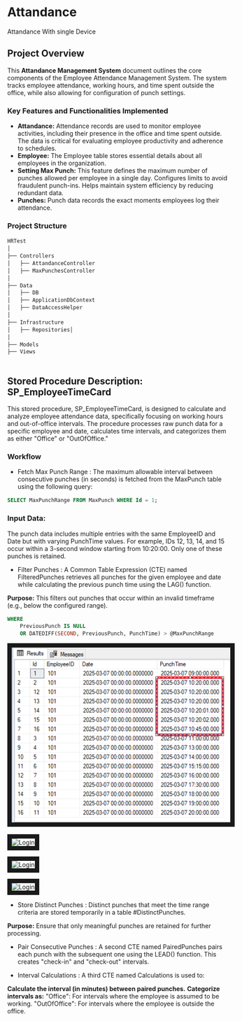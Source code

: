 # Attandance
Attandance With single Device

## Project Overview

This **Attandance Management System**  document outlines the core components of the Employee Attendance Management System. The system tracks employee attendance, working hours, and time spent outside the office, while also allowing for configuration of punch settings.

### Key Features and Functionalities Implemented

- **Attandance:** Attendance records are used to monitor employee activities, including their presence in the office and time spent outside. The data is critical for evaluating employee productivity and adherence to schedules.
- **Employee:** The Employee table stores essential details about all employees in the organization.
- **Setting Max Punch:** This feature defines the maximum number of punches allowed per employee in a single day. Configures limits to avoid fraudulent punch-ins. Helps maintain system efficiency by reducing redundant data.
- **Punches:** Punch data records the exact moments employees log their attendance.


### Project Structure

```markdown
HRTest
│
├── Controllers
│   ├── AttandanceController
│   ├── MaxPunchesController
│
├── Data
│   ├── DB
│   ├── ApplicationDbContext
│   ├── DataAccessHelper
│
├── Infrastructure
│   ├── Repositories│   
│
├── Models
├── Views
    
   ```
## Stored Procedure Description: **SP_EmployeeTimeCard**
This stored procedure, SP_EmployeeTimeCard, is designed to calculate and analyze employee attendance data, specifically focusing on working hours and out-of-office intervals. The procedure processes raw punch data for a specific employee and date, calculates time intervals, and categorizes them as either "Office" or "OutOfOffice."


### Workflow

- Fetch Max Punch Range : The maximum allowable interval between consecutive punches (in seconds) is fetched from the MaxPunch table using the following query:

```sql
SELECT MaxPunchRange FROM MaxPunch WHERE Id = 1;
```

### Input Data:
The punch data includes multiple entries with the same EmployeeID and Date but with varying PunchTime values.
For example, IDs 12, 13, 14, and 15 occur within a 3-second window starting from 10:20:00. Only one of these punches is retained.

- Filter Punches : A Common Table Expression (CTE) named FilteredPunches retrieves all punches for the given employee and date while calculating the previous punch time using the LAG() function.

**Purpose:** This filters out punches that occur within an invalid timeframe (e.g., below the configured range).

```sql
WHERE 
    PreviousPunch IS NULL 
    OR DATEDIFF(SECOND, PreviousPunch, PunchTime) > @MaxPunchRange

```

<img src="https://github.com/gmbappa/Attandance/blob/main/HRTest/Data/Image/PunchData.png" 
alt="db" width="500" height="400" border="10" />


<img src="https://github.com/gmbappa/Attandance/tree/main/HRTest/Data/Image/PunchData2.png" 
alt="Login" width="500" height="400" border="10" />

<img src="https://github.com/gmbappa/Attandance/tree/main/HRTest/Data/Image/PunchData3.png" 
alt="Login" width="500" height="400" border="10" />

<img src="https://github.com/gmbappa/Attandance/tree/main/HRTest/Data/Image/PunchData4.png" 
alt="Login" width="500" height="400" border="10" />

- Store Distinct Punches : Distinct punches that meet the time range criteria are stored temporarily in a table #DistinctPunches.

**Purpose:** Ensure that only meaningful punches are retained for further processing.


- Pair Consecutive Punches : A second CTE named PairedPunches pairs each punch with the subsequent one using the LEAD() function. This creates "check-in" and "check-out" intervals.

- Interval Calculations : A third CTE named Calculations is used to:

**Calculate the interval (in minutes) between paired punches.**
**Categorize intervals as:**
"Office": For intervals where the employee is assumed to be working.
"OutOfOffice": For intervals where the employee is outside the office.


